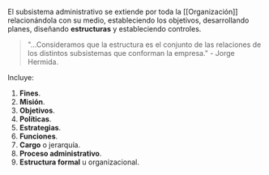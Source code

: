 El subsistema administrativo se extiende por toda la [[Organización]] relacionándola con su medio, estableciendo los objetivos, desarrollando planes, diseñando **estructuras** y estableciendo controles.

> "...Consideramos que la estructura es el conjunto de las relaciones de los distintos subsistemas que conforman la empresa." - Jorge Hermida.

Incluye:

1. **Fines**.
2. **Misión**.
3. **Objetivos**.
4. **Políticas**.
5. **Estrategias**.
6. **Funciones**.
7. **Cargo** o jerarquía.
8. **Proceso administrativo**.
9. **Estructura formal** u organizacional.
